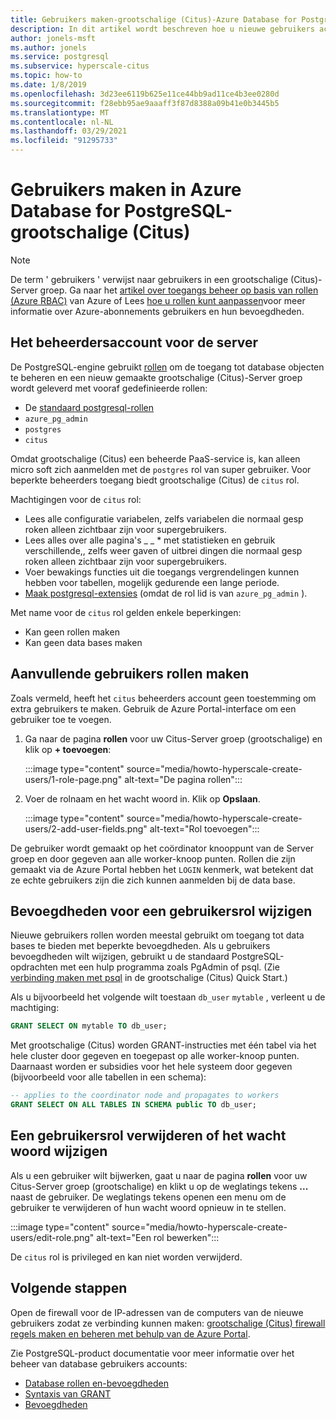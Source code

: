 ```yaml
---
title: Gebruikers maken-grootschalige (Citus)-Azure Database for PostgreSQL
description: In dit artikel wordt beschreven hoe u nieuwe gebruikers accounts kunt maken om te communiceren met een Azure Database for PostgreSQL-grootschalige (Citus).
author: jonels-msft
ms.author: jonels
ms.service: postgresql
ms.subservice: hyperscale-citus
ms.topic: how-to
ms.date: 1/8/2019
ms.openlocfilehash: 3d23ee6119b625e11ce44bb9ad11ce4b3ee0280d
ms.sourcegitcommit: f28ebb95ae9aaaff3f87d8388a09b41e0b3445b5
ms.translationtype: MT
ms.contentlocale: nl-NL
ms.lasthandoff: 03/29/2021
ms.locfileid: "91295733"
---
```

# <a name="create-users-in-azure-database-for-postgresql---hyperscale-citus"></a>Gebruikers maken in Azure Database for PostgreSQL-grootschalige (Citus)

> [!NOTE]
> De term ' gebruikers ' verwijst naar gebruikers in een grootschalige (Citus)-Server groep. Ga naar het [artikel over toegangs beheer op basis van rollen (Azure RBAC)](../role-based-access-control/built-in-roles.md) van Azure of Lees [hoe u rollen kunt aanpassen](../role-based-access-control/custom-roles.md)voor meer informatie over Azure-abonnements gebruikers en hun bevoegdheden.

## <a name="the-server-admin-account"></a>Het beheerdersaccount voor de server

De PostgreSQL-engine gebruikt [rollen](https://www.postgresql.org/docs/current/sql-createrole.html) om de toegang tot database objecten te beheren en een nieuw gemaakte grootschalige (Citus)-Server groep wordt geleverd met vooraf gedefinieerde rollen:

* De [standaard postgresql-rollen](https://www.postgresql.org/docs/current/default-roles.html)
* `azure_pg_admin`
* `postgres`
* `citus`

Omdat grootschalige (Citus) een beheerde PaaS-service is, kan alleen micro soft zich aanmelden met de `postgres` rol van super gebruiker. Voor beperkte beheerders toegang biedt grootschalige (Citus) de `citus` rol.

Machtigingen voor de `citus` rol:

* Lees alle configuratie variabelen, zelfs variabelen die normaal gesp roken alleen zichtbaar zijn voor supergebruikers.
* Lees alles over alle pagina's \_ \_ \* met statistieken en gebruik verschillende,, zelfs weer gaven of uitbrei dingen die normaal gesp roken alleen zichtbaar zijn voor supergebruikers.
* Voer bewakings functies uit die toegangs vergrendelingen kunnen hebben voor tabellen, mogelijk gedurende een lange periode.
* [Maak postgresql-extensies](concepts-hyperscale-extensions.md) (omdat de rol lid is van `azure_pg_admin` ).

Met name voor de `citus` rol gelden enkele beperkingen:

* Kan geen rollen maken
* Kan geen data bases maken

## <a name="how-to-create-additional-user-roles"></a>Aanvullende gebruikers rollen maken

Zoals vermeld, heeft het `citus` beheerders account geen toestemming om extra gebruikers te maken. Gebruik de Azure Portal-interface om een gebruiker toe te voegen.

1. Ga naar de pagina **rollen** voor uw Citus-Server groep (grootschalige) en klik op **+ toevoegen**:

   :::image type="content" source="media/howto-hyperscale-create-users/1-role-page.png" alt-text="De pagina rollen":::

2. Voer de rolnaam en het wacht woord in. Klik op **Opslaan**.

   :::image type="content" source="media/howto-hyperscale-create-users/2-add-user-fields.png" alt-text="Rol toevoegen":::

De gebruiker wordt gemaakt op het coördinator knooppunt van de Server groep en door gegeven aan alle worker-knoop punten. Rollen die zijn gemaakt via de Azure Portal hebben het `LOGIN` kenmerk, wat betekent dat ze echte gebruikers zijn die zich kunnen aanmelden bij de data base.

## <a name="how-to-modify-privileges-for-user-role"></a>Bevoegdheden voor een gebruikersrol wijzigen

Nieuwe gebruikers rollen worden meestal gebruikt om toegang tot data bases te bieden met beperkte bevoegdheden. Als u gebruikers bevoegdheden wilt wijzigen, gebruikt u de standaard PostgreSQL-opdrachten met een hulp programma zoals PgAdmin of psql. (Zie [verbinding maken met psql](quickstart-create-hyperscale-portal.md#connect-to-the-database-using-psql) in de grootschalige (Citus) Quick Start.)

Als u bijvoorbeeld het volgende wilt toestaan `db_user` `mytable` , verleent u de machtiging:

```sql
GRANT SELECT ON mytable TO db_user;
```

Met grootschalige (Citus) worden GRANT-instructies met één tabel via het hele cluster door gegeven en toegepast op alle worker-knoop punten. Daarnaast worden er subsidies voor het hele systeem door gegeven (bijvoorbeeld voor alle tabellen in een schema):

```sql
-- applies to the coordinator node and propagates to workers
GRANT SELECT ON ALL TABLES IN SCHEMA public TO db_user;
```

## <a name="how-to-delete-a-user-role-or-change-their-password"></a>Een gebruikersrol verwijderen of het wacht woord wijzigen

Als u een gebruiker wilt bijwerken, gaat u naar de pagina **rollen** voor uw Citus-Server groep (grootschalige) en klikt u op de weglatings tekens **...** naast de gebruiker. De weglatings tekens openen een menu om de gebruiker te verwijderen of hun wacht woord opnieuw in te stellen.

   :::image type="content" source="media/howto-hyperscale-create-users/edit-role.png" alt-text="Een rol bewerken":::

De `citus` rol is privileged en kan niet worden verwijderd.

## <a name="next-steps"></a>Volgende stappen

Open de firewall voor de IP-adressen van de computers van de nieuwe gebruikers zodat ze verbinding kunnen maken: [grootschalige (Citus) firewall regels maken en beheren met behulp van de Azure Portal](howto-hyperscale-manage-firewall-using-portal.md).

Zie PostgreSQL-product documentatie voor meer informatie over het beheer van database gebruikers accounts:

* [Database rollen en-bevoegdheden](https://www.postgresql.org/docs/current/static/user-manag.html)
* [Syntaxis van GRANT](https://www.postgresql.org/docs/current/static/sql-grant.html)
* [Bevoegdheden](https://www.postgresql.org/docs/current/static/ddl-priv.html)
